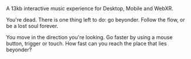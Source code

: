 A 13kb interactive music experience for Desktop, Mobile and WebXR.

You're dead. There is one thing left to do: go beyonder.
Follow the flow, or be a lost soul forever.

You move in the direction you're looking.
Go faster by using a mouse button, trigger or touch.
How fast can you reach the place that lies beyonder?
